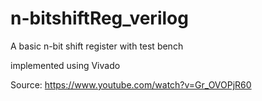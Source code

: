 # n-bitshiftReg_verilog
A basic n-bit shift register with test bench

implemented using Vivado

Source: https://www.youtube.com/watch?v=Gr_OVOPjR60
